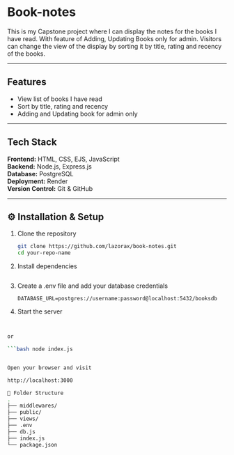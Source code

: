 # Book-notes 

This is my Capstone project where I can display the notes for the books I have read. With feature of Adding, Updating Books only for admin. Visitors can change the view of the display by sorting it by title, rating and recency of the books.

---

## Features

- View list of books I have read
- Sort by title, rating and recency
- Adding and Updating book for admin only 

---

## Tech Stack

**Frontend:** HTML, CSS, EJS, JavaScript  
**Backend:** Node.js, Express.js  
**Database:** PostgreSQL  
**Deployment:** Render  
**Version Control:** Git & GitHub  

---

## ⚙️ Installation & Setup

1. Clone the repository  
   ```bash
   git clone https://github.com/lazorax/book-notes.git
   cd your-repo-name 

2. Install dependencies

    ```bash npm install


3. Create a .env file and add your database credentials

    `DATABASE_URL=postgres://username:password@localhost:5432/booksdb`


4. Start the server

```bash npm start


or

```bash node index.js


Open your browser and visit

http://localhost:3000

🧩 Folder Structure
.
├── middlewares/
├── public/           
├── views/ 
├── .env             
├── db.js              
├── index.js            
└── package.json
